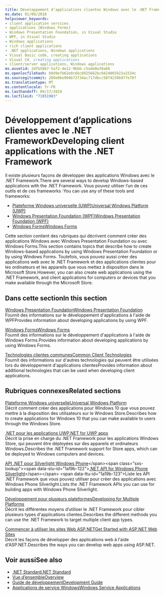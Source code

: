 ```yaml
---
title: Développement d’applications clientes Windows avec le .NET Framework
ms.date: 01/09/2018
helpviewer_keywords:
- client application services
- applications [Windows Forms]
- Windows Presentation Foundation, in Visual Studio
- WPF, in Visual Studio
- Windows applications
- rich client applications
- .NET applications, Windows applications
- Visual Basic code, creating applications
- Visual C#, creating applications
- client/server applications, Windows applications
ms.assetid: 2dfb50b7-5af2-4e12-9bbb-c5ade0e39a68
ms.openlocfilehash: b9d9efb62e0c6bc0925662bc9424065922a1534c
ms.sourcegitcommit: 289e06e904b72f34ac717dbcc5074239b977e707
ms.translationtype: MT
ms.contentlocale: fr-FR
ms.lasthandoff: 09/17/2019
ms.locfileid: "71051983"
---
```

# <a name="developing-client-applications-with-the-net-framework"></a><span data-ttu-id="1a19b-102">Développement d’applications clientes avec le .NET Framework</span><span class="sxs-lookup"><span data-stu-id="1a19b-102">Developing client applications with the .NET Framework</span></span>

<span data-ttu-id="1a19b-103">Il existe plusieurs façons de développer des applications Windows avec le .NET Framework.</span><span class="sxs-lookup"><span data-stu-id="1a19b-103">There are several ways to develop Windows-based applications with the .NET Framework.</span></span> <span data-ttu-id="1a19b-104">Vous pouvez utiliser l’un de ces outils et de ces frameworks :</span><span class="sxs-lookup"><span data-stu-id="1a19b-104">You can use any of these tools and frameworks:</span></span> 

- [<span data-ttu-id="1a19b-105">Plateforme Windows universelle (UWP)</span><span class="sxs-lookup"><span data-stu-id="1a19b-105">Universal Windows Platform (UWP)</span></span>](https://developer.microsoft.com/windows/apps)
- [<span data-ttu-id="1a19b-106">Windows Presentation Foundation (WPF)</span><span class="sxs-lookup"><span data-stu-id="1a19b-106">Windows Presentation Foundation (WPF)</span></span>](./wpf/index.md)
- [<span data-ttu-id="1a19b-107">Windows Forms</span><span class="sxs-lookup"><span data-stu-id="1a19b-107">Windows Forms</span></span>](./winforms/index.md)

<span data-ttu-id="1a19b-108">Cette section contient des rubriques qui décrivent comment créer des applications Windows avec Windows Presentation Foundation ou avec Windows Forms.</span><span class="sxs-lookup"><span data-stu-id="1a19b-108">This section contains topics that describe how to create Windows-based applications by using Windows Presentation Foundation or by using Windows Forms.</span></span> <span data-ttu-id="1a19b-109">Toutefois, vous pouvez aussi créer des applications web avec le .NET Framework et des applications clientes pour les ordinateurs et les appareils que vous mettez à disposition dans le Microsoft Store.</span><span class="sxs-lookup"><span data-stu-id="1a19b-109">However, you can also create web applications using the .NET Framework, and client applications for computers or devices that you make available through the Microsoft Store.</span></span>
 
## <a name="in-this-section"></a><span data-ttu-id="1a19b-110">Dans cette section</span><span class="sxs-lookup"><span data-stu-id="1a19b-110">In this section</span></span>

[<span data-ttu-id="1a19b-111">Windows Presentation Foundation</span><span class="sxs-lookup"><span data-stu-id="1a19b-111">Windows Presentation Foundation</span></span>](./wpf/index.md)  
<span data-ttu-id="1a19b-112">Fournit des informations sur le développement d'applications à l'aide de WPF</span><span class="sxs-lookup"><span data-stu-id="1a19b-112">Provides information about developing applications by using WPF.</span></span>

[<span data-ttu-id="1a19b-113">Windows Forms</span><span class="sxs-lookup"><span data-stu-id="1a19b-113">Windows Forms</span></span>](./winforms/index.md)  
<span data-ttu-id="1a19b-114">Fournit des informations sur le développement d'applications à l'aide de Windows Forms.</span><span class="sxs-lookup"><span data-stu-id="1a19b-114">Provides information about developing applications by using Windows Forms.</span></span>

[<span data-ttu-id="1a19b-115">Technologies clientes communes</span><span class="sxs-lookup"><span data-stu-id="1a19b-115">Common Client Technologies</span></span>](./common-client-technologies/index.md)  
<span data-ttu-id="1a19b-116">Fournit des informations sur d'autres technologies qui peuvent être utilisées lors du développement d'applications clientes</span><span class="sxs-lookup"><span data-stu-id="1a19b-116">Provides information about additional technologies that can be used when developing client applications.</span></span>

## <a name="related-sections"></a><span data-ttu-id="1a19b-117">Rubriques connexes</span><span class="sxs-lookup"><span data-stu-id="1a19b-117">Related sections</span></span>

[<span data-ttu-id="1a19b-118">Plateforme Windows universelle</span><span class="sxs-lookup"><span data-stu-id="1a19b-118">Universal Windows Platform</span></span>](https://developer.microsoft.com/windows/apps)  
<span data-ttu-id="1a19b-119">Décrit comment créer des applications pour Windows 10 que vous pouvez mettre à la disposition des utilisateurs sur le Windows Store.</span><span class="sxs-lookup"><span data-stu-id="1a19b-119">Describes how to create applications for Windows 10 that you can make available to users through the Windows Store.</span></span>

[<span data-ttu-id="1a19b-120">.NET pour les applications UWP</span><span class="sxs-lookup"><span data-stu-id="1a19b-120">.NET for UWP apps</span></span>](https://msdn.microsoft.com/library/windows/apps/mt185501.aspx)  
<span data-ttu-id="1a19b-121">Décrit la prise en charge du .NET Framework pour les applications Windows Store, qui peuvent être déployées sur des appareils et ordinateurs Windows.</span><span class="sxs-lookup"><span data-stu-id="1a19b-121">Describes the .NET Framework support for Store apps, which can be deployed to Windows computers and devices.</span></span>

<span data-ttu-id="1a19b-122">[API .NET pour Silverlight Windows Phone](https://docs.microsoft.com/previous-versions/windows/apps/jj207211\(v=vs.105\))</span><span class="sxs-lookup"><span data-stu-id="1a19b-122">[.NET API for Windows Phone Silverlight](https://docs.microsoft.com/previous-versions/windows/apps/jj207211\(v=vs.105\))</span></span>  
<span data-ttu-id="1a19b-123">Liste les API .NET Framework que vous pouvez utiliser pour créer des applications avec Windows Phone Silverlight.</span><span class="sxs-lookup"><span data-stu-id="1a19b-123">Lists the .NET Framework APIs you can use for building apps with Windows Phone Silverlight.</span></span>
  
[<span data-ttu-id="1a19b-124">Développement pour plusieurs plateformes</span><span class="sxs-lookup"><span data-stu-id="1a19b-124">Developing for Multiple Platforms</span></span>](../standard/cross-platform/index.md)  
<span data-ttu-id="1a19b-125">Décrit les différentes moyens d’utiliser le .NET Framework pour cibler plusieurs types d'applications clientes.</span><span class="sxs-lookup"><span data-stu-id="1a19b-125">Describes the different methods you can use the .NET Framework to target multiple client app types.</span></span>

[<span data-ttu-id="1a19b-126">Commencer à utiliser les sites Web ASP.NET</span><span class="sxs-lookup"><span data-stu-id="1a19b-126">Get Started with ASP.NET Web Sites</span></span>](https://www.asp.net/get-started/websites)  
<span data-ttu-id="1a19b-127">Décrit les façons de développer des applications web à l'aide d'ASP.NET.</span><span class="sxs-lookup"><span data-stu-id="1a19b-127">Describes the ways you can develop web apps using ASP.NET.</span></span>

## <a name="see-also"></a><span data-ttu-id="1a19b-128">Voir aussi</span><span class="sxs-lookup"><span data-stu-id="1a19b-128">See also</span></span>

- [<span data-ttu-id="1a19b-129">.NET Standard</span><span class="sxs-lookup"><span data-stu-id="1a19b-129">.NET Standard</span></span>](../standard/net-standard.md)
- [<span data-ttu-id="1a19b-130">Vue d’ensemble</span><span class="sxs-lookup"><span data-stu-id="1a19b-130">Overview</span></span>](./get-started/overview.md)
- [<span data-ttu-id="1a19b-131">Guide de développement</span><span class="sxs-lookup"><span data-stu-id="1a19b-131">Development Guide</span></span>](./development-guide.md)
- [<span data-ttu-id="1a19b-132">Applications de service Windows</span><span class="sxs-lookup"><span data-stu-id="1a19b-132">Windows Service Applications</span></span>](./windows-services/index.md)
